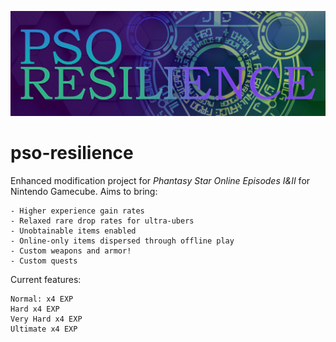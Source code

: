 ![PSO Resilience Banner](https://github.com/choogiesaur/pso-resilience/blob/master/resources/psor_banner_large.png)
# pso-resilience
Enhanced modification project for *Phantasy Star Online Episodes I&II* for Nintendo Gamecube. Aims to bring:
```
- Higher experience gain rates
- Relaxed rare drop rates for ultra-ubers
- Unobtainable items enabled
- Online-only items dispersed through offline play
- Custom weapons and armor!
- Custom quests
```

Current features:
```
Normal: x4 EXP
Hard x4 EXP
Very Hard x4 EXP
Ultimate x4 EXP
```
